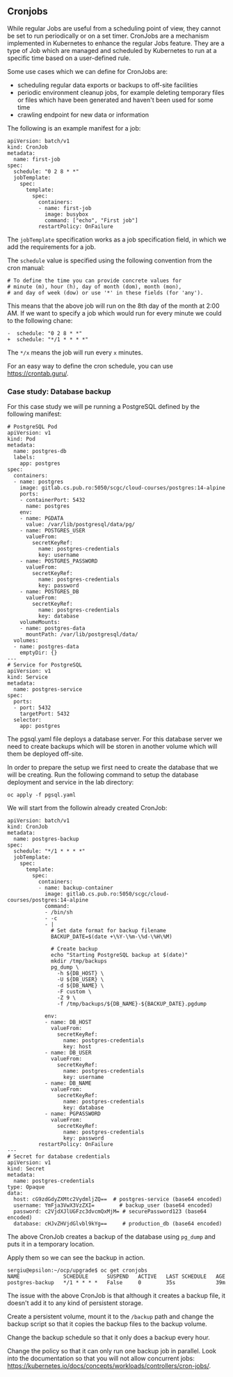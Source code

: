 ## Cronjobs

While regular Jobs are useful from a scheduling point of view, they cannot be set to run periodically or on a set timer.
CronJobs are a mechanism implemented in Kubernetes to enhance the regular Jobs feature.
They are a type of Job which are managed and scheduled by Kubernetes to run at a specific time based on a user-defined rule.

Some use cases which we can define for CronJobs are:
* scheduling regular data exports or backups to off-site facilities
* periodic environment cleanup jobs, for example deleting temporary files or files which have been generated and haven't been used for some time
* crawling endpoint for new data or information

The following is an example manifest for a job:
```
apiVersion: batch/v1
kind: CronJob
metadata:
  name: first-job
spec:
  schedule: "0 2 8 * *"
  jobTemplate:
    spec:
      template:
        spec:
          containers:
          - name: first-job
            image: busybox
            command: ["echo", "First job"]
          restartPolicy: OnFailure
```

The `jobTemplate` specification works as a job specification field, in which we add the requirements for a job.

The `schedule` value is specified using the following convention from the cron manual:
```
# To define the time you can provide concrete values for
# minute (m), hour (h), day of month (dom), month (mon),
# and day of week (dow) or use '*' in these fields (for 'any').
```

This means that the above job will run on the 8th day of the month at 2:00 AM.
If we want to specify a job which would run for every minute we could to the following chane:
```
-  schedule: "0 2 8 * *"
+  schedule: "*/1 * * * *"
```

The `*/x` means the job will run every `x` minutes.

For an easy way to define the cron schedule, you can use https://crontab.guru/.

### Case study: Database backup


For this case study we will pe running a PostgreSQL defined by the following
manifest:
```
# PostgreSQL Pod
apiVersion: v1
kind: Pod
metadata:
  name: postgres-db
  labels:
    app: postgres
spec:
  containers:
  - name: postgres
    image: gitlab.cs.pub.ro:5050/scgc/cloud-courses/postgres:14-alpine
    ports:
    - containerPort: 5432
      name: postgres
    env:
    - name: PGDATA
      value: /var/lib/postgresql/data/pg/
    - name: POSTGRES_USER
      valueFrom:
        secretKeyRef:
          name: postgres-credentials
          key: username
    - name: POSTGRES_PASSWORD
      valueFrom:
        secretKeyRef:
          name: postgres-credentials
          key: password
    - name: POSTGRES_DB
      valueFrom:
        secretKeyRef:
          name: postgres-credentials
          key: database
    volumeMounts:
    - name: postgres-data
      mountPath: /var/lib/postgresql/data/
  volumes:
  - name: postgres-data
    emptyDir: {}
---
# Service for PostgreSQL
apiVersion: v1
kind: Service
metadata:
  name: postgres-service
spec:
  ports:
  - port: 5432
    targetPort: 5432
  selector:
    app: postgres
```

The pgsql.yaml file deploys a database server.
For this database server we need to create backups which will be storen in another volume which will them be deployed off-site.

In order to prepare the setup we first need to create the database that we will be creating.
Run the following command to setup the database deployment and service in the lab directory:

```
oc apply -f pgsql.yaml
```

We will start from the followin already created CronJob:
```
apiVersion: batch/v1
kind: CronJob
metadata:
  name: postgres-backup
spec:
  schedule: "*/1 * * * *"
  jobTemplate:
    spec:
      template:
        spec:
          containers:
          - name: backup-container
            image: gitlab.cs.pub.ro:5050/scgc/cloud-courses/postgres:14-alpine
            command:
            - /bin/sh
            - -c
            - |
              # Set date format for backup filename
              BACKUP_DATE=$(date +\%Y-\%m-\%d-\%H\%M)

              # Create backup
              echo "Starting PostgreSQL backup at $(date)"
              mkdir /tmp/backups
              pg_dump \
                -h ${DB_HOST} \
                -U ${DB_USER} \
                -d ${DB_NAME} \
                -F custom \
                -Z 9 \
                -f /tmp/backups/${DB_NAME}-${BACKUP_DATE}.pgdump

            env:
            - name: DB_HOST
              valueFrom:
                secretKeyRef:
                  name: postgres-credentials
                  key: host
            - name: DB_USER
              valueFrom:
                secretKeyRef:
                  name: postgres-credentials
                  key: username
            - name: DB_NAME
              valueFrom:
                secretKeyRef:
                  name: postgres-credentials
                  key: database
            - name: PGPASSWORD
              valueFrom:
                secretKeyRef:
                  name: postgres-credentials
                  key: password
          restartPolicy: OnFailure
---
# Secret for database credentials
apiVersion: v1
kind: Secret
metadata:
  name: postgres-credentials
type: Opaque
data:
  host: cG9zdGdyZXMtc2VydmljZQ==  # postgres-service (base64 encoded)
  username: YmFja3VwX3VzZXI=        # backup_user (base64 encoded)
  password: c2VjdXJlUGFzc3dvcmQxMjM= # securePassword123 (base64 encoded)
  database: cHJvZHVjdGlvbl9kYg==     # production_db (base64 encoded)
```

The above CronJob creates a backup of the database using `pg_dump` and puts it in a temporary location.

Apply them so we can see the backup in action.

```
sergiu@epsilon:~/ocp/upgrade$ oc get cronjobs
NAME              SCHEDULE      SUSPEND   ACTIVE   LAST SCHEDULE   AGE
postgres-backup   */1 * * * *   False     0        35s             39m
```

The issue with the above CronJob is that although it creates a backup file, it doesn't add it to any kind of persistent storage.

Create a persistent volume, mount it to the `/backup` path and change the backup script so that it copies the backup files to the backup volume.

Change the backup schedule so that it only does a backup every hour.

Change the policy so that it can only run one backup job in parallel. Look into the documentation so that you will not allow concurrent jobs: https://kubernetes.io/docs/concepts/workloads/controllers/cron-jobs/.
